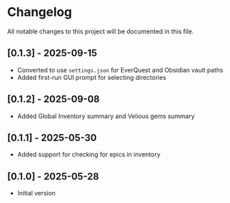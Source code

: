 # Changelog

All notable changes to this project will be documented in this file.

## [0.1.3] - 2025-09-15
- Converted to use `settings.json` for EverQuest and Obsidian vault paths
- Added first-run GUI prompt for selecting directories

## [0.1.2] - 2025-09-08
- Added Global Inventory summary and Velious gems summary

## [0.1.1] - 2025-05-30
- Added support for checking for epics in inventory

## [0.1.0] - 2025-05-28
- Initial version